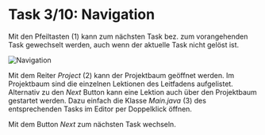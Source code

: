 # Task 3/10: Navigation
Mit den Pfeiltasten (1) kann zum nächsten Task bez. zum vorangehenden Task gewechselt werden, auch wenn der aktuelle Task
nicht gelöst ist.

![Navigation](./Navigation.png)

Mit dem Reiter *Project* (2) kann der Projektbaum geöffnet werden. Im Projektbaum sind die einzelnen Lektionen des Leitfadens
aufgelistet. Alternativ zu den *Next* Button kann eine Lektion auch über den Projektbaum gestartet werden. Dazu einfach
die Klasse *Main.java* (3) des entsprechenden Tasks im Editor per Doppelklick öffnen.

Mit dem Button *Next* zum nächsten Task wechseln.